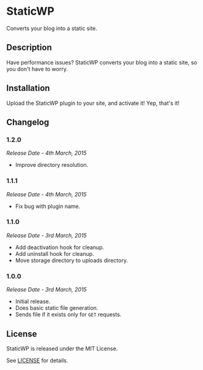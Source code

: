 # StaticWP

Converts your blog into a static site.

## Description

Have performance issues? StaticWP converts your blog into a static site, so you don't have to worry.

## Installation

Upload the StaticWP plugin to your site, and activate it! Yep, that's it!

## Changelog

### 1.2.0

*Release Date - 4th March, 2015*

- Improve directory resolution.

### 1.1.1

*Release Date - 4th March, 2015*

- Fix bug with plugin name.

### 1.1.0

*Release Date - 3rd March, 2015*

- Add deactivation hook for cleanup.
- Add uninstall hook for cleanup.
- Move storage directory to uploads directory.

### 1.0.0

*Release Date - 3rd March, 2015*

- Initial release.
- Does basic static file generation.
- Sends file if it exists only for `GET` requests.

## License

StaticWP is released under the MIT License.

See [LICENSE](https://github.com/slogsdon/static-wp/blob/master/LICENSE) for details.
